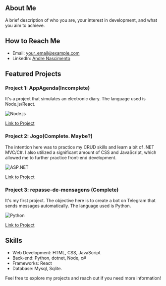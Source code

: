 ## About Me

A brief description of who you are, your interest in development, and what you aim to achieve.

## How to Reach Me

- Email: your_email@example.com
- LinkedIn: [Andre Nascimento](https://www.linkedin.com/in/andre-nascimento-281bb225b/edit/forms/intro/new/?profileFormEntryPoint=PROFILE_SECTION)

## Featured Projects

### Project 1: AppAgenda(Incomplete)
It's a project that simulates an electronic diary. The language used is Node.js/React.

![Node.js](https://img.shields.io/badge/Node.js-React-brightgreen)

[Link to Project](https://github.com/amarallandre/AppAgenda)

### Project 2: Jogo(Complete. Maybe?)
The intention here was to practice my CRUD skills and learn a bit of .NET MVC/C#. I also utilized a significant amount of CSS and JavaScript, which allowed me to further practice front-end development.


![ASP.NET](https://img.shields.io/badge/dotnet-C%23-brightgreen)

[Link to Project](https://github.com/amarallandre/Jogo)

### Project 3: repasse-de-mensagens (Complete)
It's my first project. The objective here is to create a bot on Telegram that sends messages automatically. The language used is Python.

![Python](https://img.shields.io/badge/Python-brightgreen)

[Link to Project](https://github.com/amarallandre/Jogo)

## Skills

- Web Development: HTML, CSS, JavaScript
- Back-end: Python, dotnet, Node, c#
- Frameworks: React 
- Database: Mysql, Sqlite.



Feel free to explore my projects and reach out if you need more information!

